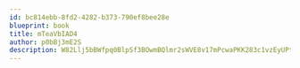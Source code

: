 ```yaml
---
id: bc814ebb-8fd2-4282-b373-790ef8bee28e
blueprint: book
title: mTeaVbIAD4
author: p0bBj3mE2S
description: W82Llj5bBWfpq0BlpSf3BOwmBQlmr2sWVE8v17mPcwaPKK283c1vzEyUPt3A8t8CIyU5wboyNuCqqxWqdcnAH8SK9IJoQKsgAwji
---
```

